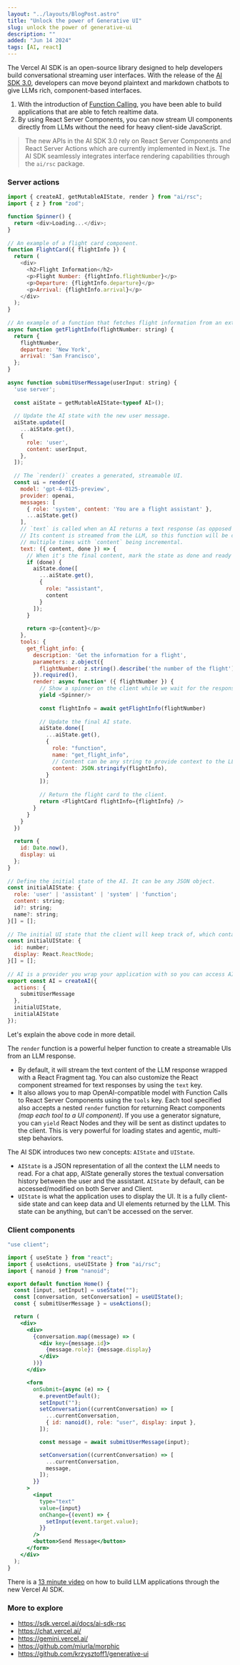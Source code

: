 ```yaml
---
layout: "../layouts/BlogPost.astro"
title: "Unlock the power of Generative UI"
slug: unlock the power of generative-ui
description: ""
added: "Jun 14 2024"
tags: [AI, react]
---
```


The Vercel AI SDK is an open-source library designed to help developers build conversational streaming user interfaces. With the release of the [AI SDK 3.0](https://vercel.com/blog/ai-sdk-3-generative-ui), developers can move beyond plaintext and markdown chatbots to give LLMs rich, component-based interfaces.

1. With the introduction of [Function Calling](https://platform.openai.com/docs/guides/function-calling), you have been able to build applications that are able to fetch realtime data.
2. By using React Server Components, you can now stream UI components directly from LLMs without the need for heavy client-side JavaScript.

> The new APIs in the AI SDK 3.0 rely on React Server Components and React Server Actions which are currently implemented in Next.js. The AI SDK seamlessly integrates interface rendering capabilities through the `ai/rsc` package.

### Server actions

```js
import { createAI, getMutableAIState, render } from "ai/rsc";
import { z } from "zod";

function Spinner() {
  return <div>Loading...</div>;
}
 
// An example of a flight card component.
function FlightCard({ flightInfo }) {
  return (
    <div>
      <h2>Flight Information</h2>
      <p>Flight Number: {flightInfo.flightNumber}</p>
      <p>Departure: {flightInfo.departure}</p>
      <p>Arrival: {flightInfo.arrival}</p>
    </div>
  );
}
 
// An example of a function that fetches flight information from an external API.
async function getFlightInfo(flightNumber: string) {
  return {
    flightNumber,
    departure: 'New York',
    arrival: 'San Francisco',
  };
}
 
async function submitUserMessage(userInput: string) {
  'use server';
 
  const aiState = getMutableAIState<typeof AI>();
 
  // Update the AI state with the new user message.
  aiState.update([
    ...aiState.get(),
    {
      role: 'user',
      content: userInput,
    },
  ]);
 
  // The `render()` creates a generated, streamable UI.
  const ui = render({
    model: 'gpt-4-0125-preview',
    provider: openai,
    messages: [
      { role: 'system', content: 'You are a flight assistant' },
      ...aiState.get()
    ],
    // `text` is called when an AI returns a text response (as opposed to a tool call).
    // Its content is streamed from the LLM, so this function will be called
    // multiple times with `content` being incremental.
    text: ({ content, done }) => {
      // When it's the final content, mark the state as done and ready for the client to access.
      if (done) {
        aiState.done([
          ...aiState.get(),
          {
            role: "assistant",
            content
          }
        ]);
      }
 
      return <p>{content}</p>
    },
    tools: {
      get_flight_info: {
        description: 'Get the information for a flight',
        parameters: z.object({
          flightNumber: z.string().describe('the number of the flight')
        }).required(),
        render: async function* ({ flightNumber }) {
          // Show a spinner on the client while we wait for the response.
          yield <Spinner/>
 
          const flightInfo = await getFlightInfo(flightNumber)
 
          // Update the final AI state.
          aiState.done([
            ...aiState.get(),
            {
              role: "function",
              name: "get_flight_info",
              // Content can be any string to provide context to the LLM in the rest of the conversation.
              content: JSON.stringify(flightInfo),
            }
          ]);
 
          // Return the flight card to the client.
          return <FlightCard flightInfo={flightInfo} />
        }
      }
    }
  })
 
  return {
    id: Date.now(),
    display: ui
  };
}
 
// Define the initial state of the AI. It can be any JSON object.
const initialAIState: {
  role: 'user' | 'assistant' | 'system' | 'function';
  content: string;
  id?: string;
  name?: string;
}[] = [];
 
// The initial UI state that the client will keep track of, which contains the message IDs and their UI nodes.
const initialUIState: {
  id: number;
  display: React.ReactNode;
}[] = [];
 
// AI is a provider you wrap your application with so you can access AI and UI state in your components.
export const AI = createAI({
  actions: {
    submitUserMessage
  },
  initialUIState,
  initialAIState
});
```

Let's explain the above code in more detail.

The `render` function is a powerful helper function to create a streamable UIs from an LLM response.
- By default, it will stream the text content of the LLM response wrapped with a React Fragment tag. You can also customize the React component streamed for text responses by using the `text` key.
- It also allows you to map OpenAI-compatible model with Function Calls to React Server Components using the `tools` key. Each tool specified also accepts a nested `render` function for returning React components *(map each tool to a UI component)*. If you use a generator signature, you can `yield` React Nodes and they will be sent as distinct updates to the client. This is very powerful for loading states and agentic, multi-step behaviors.

The AI SDK introduces two new concepts: `AIState` and `UIState`.
- `AIState` is a JSON representation of all the context the LLM needs to read. For a chat app, AIState generally stores the textual conversation history between the user and the assistant. `AIState` by default, can be accessed/modified on both Server and Client.
- `UIState` is what the application uses to display the UI. It is a fully client-side state and can keep data and UI elements returned by the LLM. This state can be anything, but can't be accessed on the server.

### Client components

```jsx
"use client";

import { useState } from "react";
import { useActions, useUIState } from "ai/rsc";
import { nanoid } from "nanoid";

export default function Home() {
  const [input, setInput] = useState("");
  const [conversation, setConversation] = useUIState();
  const { submitUserMessage } = useActions();

  return (
    <div>
      <div>
        {conversation.map((message) => (
          <div key={message.id}>
            {message.role}: {message.display}
          </div>
        ))}
      </div>

      <form
        onSubmit={async (e) => {
          e.preventDefault();
          setInput("");
          setConversation((currentConversation) => [
            ...currentConversation,
            { id: nanoid(), role: "user", display: input },
          ]);

          const message = await submitUserMessage(input);

          setConversation((currentConversation) => [
            ...currentConversation,
            message,
          ]);
        }}
      >
        <input
          type="text"
          value={input}
          onChange={(event) => {
            setInput(event.target.value);
          }}
        />
        <button>Send Message</button>
      </form>
    </div>
  );
}
```

There is a [13 minute video](https://www.youtube.com/watch?v=UDm-hvwpzBI) on how to build LLM applications through the new Vercel AI SDK.

### More to explore
- https://sdk.vercel.ai/docs/ai-sdk-rsc
- https://chat.vercel.ai/
- https://gemini.vercel.ai/
- https://github.com/miurla/morphic
- https://github.com/krzysztoff1/generative-ui
